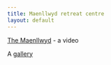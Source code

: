 ```yaml
---
title: Maenllwyd retreat centre
layout: default
---
```


[The Maenllwyd](http://www.youtube.com/watch?v=XlEfLmyizBw) - a video


A [gallery](https://www.westernchanfellowship.org/about-the-western-chan-fellowship/gallery/)

